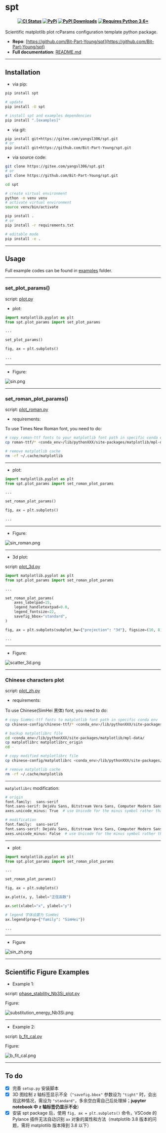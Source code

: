 # spt

<h4 align="center">

[![CI Status](https://github.com/Bit-Part-Young/spt/actions/workflows/mkdocs-deploy.yml/badge.svg)](https://github.com/Bit-Part-Young/spt/actions/workflows/mkdocs-deploy.yml)
[![PyPi](https://img.shields.io/pypi/v/spt?logo=pypi&logoColor=white&label=PyPI)](https://pypi.org/project/spt/)
[![PyPI Downloads](https://img.shields.io/pypi/dm/spt?logo=pypi&logoColor=white&color=blue&label=PyPI%20downloads)](https://pypi.org/project/spt)
[![Requires Python 3.6+](https://img.shields.io/badge/Python-3.8+-blue.svg?logo=python&logoColor=white)](https://python.org/downloads)

</h4>

Scientific matplotlib plot rcParams configuration template python package.

- **Repo**: [https://github.com/Bit-Part-Young/spt](https://github.com/Bit-Part-Young/spt)
- **Full documentation**: [README.md](https://github.com/Bit-Part-Young/spt)

---

## Installation

- via pip:

```bash
pip install spt

# update
pip install -U spt

# install spt and examples dependencies
pip install ".[examples]"
```

- via git:

```bash
pip install git+https://gitee.com/yangsl306/spt.git
# or
pip install git+https://github.com/Bit-Part-Young/spt.git
```

- via source code:

```bash
git clone https://gitee.com/yangsl306/spt.git
# or
git clone https://github.com/Bit-Part-Young/spt.git

cd spt

# create virtual environment
python -m venv venv
# activate virtual environment
source venv/bin/activate

pip install .
# or 
pip install -r requirements.txt

# editable mode
pip install -e .
```

---

## Usage

Full example codes can be found in [examples](https://github.com/Bit-Part-Young/spt/tree/master/examples) folder.

---

### set_plot_params()

<!-- script: [plot.py](./examples/plot.py) -->
script: [plot.py](https://github.com/Bit-Part-Young/spt/blob/master/examples/plot.py)

- plot:

```python
import matplotlib.pyplot as plt
from spt.plot_params import set_plot_params

...

set_plot_params()

fig, ax = plt.subplots()

...

```

---

- Figure:

<!-- ![sin.png](./assets/sin.png) -->
<img src="https://raw.githubusercontent.com/Bit-Part-Young/spt/master/assets/sin.png" alt="sin.png" />

---

### set_roman_plot_params()

<!-- script: [plot_roman.py](./examples/plot_roman.py) -->
script: [plot_roman.py](https://github.com/Bit-Part-Young/spt/blob/master/examples/plot_roman.py)

- requirements:

To use Times New Roman font, you need to do:

```bash
# copy roman-ttf fonts to your matplotlib font path in specific conda env
cp roman-ttf/* <conda_env>/lib/pythonXXX/site-packages/matplotlib/mpl-data/fonts/ttf/

# remove matplotlib cache
rm -rf ~/.cache/matplotlib
```

---

- plot:

```python
import matplotlib.pyplot as plt
from spt.plot_params import set_roman_plot_params

...

set_roman_plot_params()

fig, ax = plt.subplots()

...

```

---

- Figure:

<!-- ![sin_roman.png](./assets/sin_roman.png) -->
<img src="https://raw.githubusercontent.com/Bit-Part-Young/spt/master/assets/sin_roman.png" alt="sin_roman.png" />

---

- 3d plot:

<!-- script: [plot_3d.py](./examples/plot_3d.py) -->
script: [plot_3d.py](https://github.com/Bit-Part-Young/spt/blob/master/examples/plot_3d.py)

```python
import matplotlib.pyplot as plt
from spt.plot_params import set_roman_plot_params

...

set_roman_plot_params(
    axes_labelpad=15,
    legend_handletextpad=0.0,
    legend_fontsize=22,
    savefig_bbox="standard",
)

fig, ax = plt.subplots(subplot_kw={"projection": "3d"}, figsize=(10, 8))

...

```

---

- Figure:

<!-- ![scatter_3d.png](./assets/scatter_3d.png) -->
<img src="https://raw.githubusercontent.com/Bit-Part-Young/spt/master/assets/scatter_3d.png" alt="scatter_3d.png" />

---

### Chinese characters plot

<!-- script: [plot_zh.py](./examples/plot_zh.py) -->
script: [plot_zh.py](https://github.com/Bit-Part-Young/spt/blob/master/examples/plot_zh.py)

- requirements:

To use Chinese(SimHei 黑体) font, you need to do:

```bash
# copy SimHei-ttf fonts to matplotlib font path in specific conda env
cp chinese-config/chinese-ttf/* <conda_env>/lib/pythonXXX/site-packages/matplotlib/mpl-data/fonts/ttf/

# backup matplotlibrc file
cd <conda_env>/lib/pythonXXX/site-packages/matplotlib/mpl-data/
cp matplotlibrc matplotlibrc_origin
cd -

# copy modified matplotlibrc file
cp chinese-config/matplotlibrc <conda_env>/lib/pythonXXX/site-packages/matplotlib/mpl-data/

# remove matplotlib cache
rm -rf ~/.cache/matplotlib
```

---

`matplotlibrc` modification:

```bash
# origin 
font.family:  sans-serif
font.sans-serif: DejaVu Sans, Bitstream Vera Sans, Computer Modern Sans Serif, Lucida Grande, Verdana, Geneva, Lucid, Arial, Helvetica, Avant Garde, sans-serif
axes.unicode_minus: True  # use Unicode for the minus symbol rather than hyphen.  See

# modification
font.family:  sans-serif
font.sans-serif: DejaVu Sans, Bitstream Vera Sans, Computer Modern Sans Serif, Lucida Grande, Verdana, Geneva, Lucid, Arial, Helvetica, Avant Garde, sans-serif, SimHei, Times New Roman, Times
axes.unicode_minus: False  # use Unicode for the minus symbol rather than hyphen.  See
```

---

- plot:

```python
import matplotlib.pyplot as plt
from spt.plot_params import set_roman_plot_params

...

set_roman_plot_params()

fig, ax = plt.subplots()

ax.plot(x, y, label="正弦函数")

ax.set(xlabel="x", ylabel="y")

# legend 字体设置为 SimHei
ax.legend(prop={"family": "SimHei"})

...

```

---

- Figure

<!-- ![sin_zh.png](./assets/sin_zh.png) -->
<img src="https://raw.githubusercontent.com/Bit-Part-Young/spt/master/assets/sin_zh.png" alt="sin_zh.png" />

---

## Scientific Figure Examples

- Example 1:

<!-- script: [phase_stability_Nb3Si_plot.py](./examples/phase-stability-Nb3Si-plot/phase_stability_Nb3Si_plot.py) -->
script: [phase_stability_Nb3Si_plot.py](https://github.com/Bit-Part-Young/spt/blob/master/examples/phase-stability-Nb3Si-plot/phase_stability_Nb3Si_plot.py)

Figure:

<!-- ![substitution_energy_Nb3Si.png](./assets/substitution_energy_Nb3Si.png) -->
<img src="https://raw.githubusercontent.com/Bit-Part-Young/spt/master/assets/substitution_energy_Nb3Si.png" alt="substitution_energy_Nb3Si.png" />

---

- Example 2:

<!-- script: [b_fit_cal.py](./examples/fit-cal-b-plot/b_fit_cal.py) -->
script: [b_fit_cal.py](https://github.com/Bit-Part-Young/spt/blob/master/examples/fit-cal-b-plot/b_fit_cal.py)

Figure:

<!-- ![b_fit_cal.png](./assets/b_fit_cal.png) -->
<img src="https://raw.githubusercontent.com/Bit-Part-Young/spt/master/assets/b_fit_cal.png" alt="b_fit_cal.png" />

---

## To do

- [x] 完善 `setup.py` 安装脚本
- [x] 3D 图绘制 z 轴标签显示不全（`"savefig.bbox"` 参数设为 `"tight"` 时，会出现这种情况，需设为 `"standard"`，多余空白需自己后处理掉；**jupyter notebook 中 z 轴标签仍显示不全**）
- [x] 安装 spt package 后，使用 `fig, ax = plt.subplots()` 命令，VSCode 的 Pylance 插件无法自动识别 `ax` 对象的属性和方法（matplotlib 3.8 版本的问题，需将 matplotlib 版本降到 3.8 以下）
